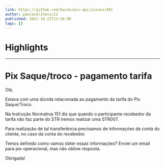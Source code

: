 ```yaml
---
link: https://github.com/bacen/pix-api/issues/461
author: paulaselihevic12
published: 2021-10-22T12:16:00
tags: []
---
```

# Highlights


---
# Pix Saque/troco - pagamento tarifa
Olá,

Estava com uma dúvida relacionada ao pagamento da tarifa do Pix Saque/Troco.

Na Instrução Normativa 151 diz que quando o participante recebedor da tarifa não faz parte do STR iremos realizar uma STR007.

Para realização de tal transferência precisamos de informações da conta do cliente, no caso da conta do recebedor.

Temos definido como vamos obter essas informações? Enviei um email para pix-operacional, mas não obtive resposta.

Obrigada!
